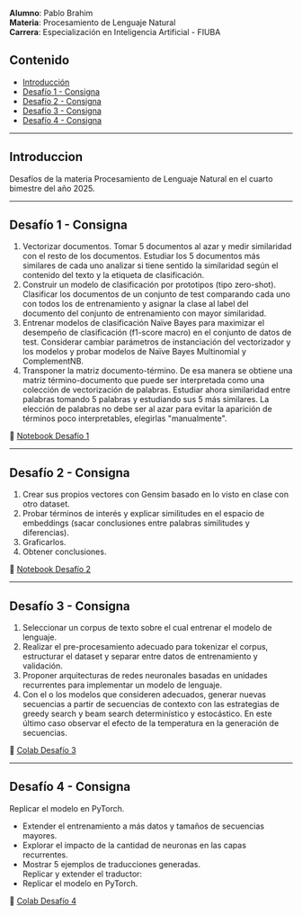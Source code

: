 **Alumno**: Pablo Brahim  
**Materia**: Procesamiento de Lenguaje Natural  
**Carrera**: Especialización en Inteligencia Artificial - FIUBA  

## Contenido
- [Introducción](#introduccion)
- [Desafío 1 - Consigna](#desafio-1---consigna)
- [Desafío 2 - Consigna](#desafio-2---consigna)
- [Desafío 3 - Consigna](#desafio-3---consigna)
- [Desafío 4 - Consigna](#desafio-4---consigna)

---

## Introduccion

Desafíos de la materia Procesamiento de Lenguaje Natural en el cuarto bimestre del año 2025.

---

## Desafío 1 - Consigna

1. Vectorizar documentos. Tomar 5 documentos al azar y medir similaridad con el resto de los documentos. Estudiar los 5 documentos más similares de cada uno analizar si tiene sentido la similaridad según el contenido del texto y la etiqueta de clasificación.  
2. Construir un modelo de clasificación por prototipos (tipo zero-shot). Clasificar los documentos de un conjunto de test comparando cada uno con todos los de entrenamiento y asignar la clase al label del documento del conjunto de entrenamiento con mayor similaridad.  
3. Entrenar modelos de clasificación Naïve Bayes para maximizar el desempeño de clasificación (f1-score macro) en el conjunto de datos de test. Considerar cambiar parámetros de instanciación del vectorizador y los modelos y probar modelos de Naïve Bayes Multinomial y ComplementNB.  
4. Transponer la matriz documento-término. De esa manera se obtiene una matriz término-documento que puede ser interpretada como una colección de vectorización de palabras. Estudiar ahora similaridad entre palabras tomando 5 palabras y estudiando sus 5 más similares. La elección de palabras no debe ser al azar para evitar la aparición de términos poco interpretables, elegirlas "manualmente".

📓 [Notebook Desafío 1](Desafio_1/Desafio_1.ipynb)

---

## Desafío 2 - Consigna

1. Crear sus propios vectores con Gensim basado en lo visto en clase con otro dataset.  
2. Probar términos de interés y explicar similitudes en el espacio de embeddings (sacar conclusiones entre palabras similitudes y diferencias).  
3. Graficarlos.  
4. Obtener conclusiones.  

📓 [Notebook Desafío 2](Desafio_2/Desafio_2.ipynb)

---

## Desafío 3 - Consigna

1. Seleccionar un corpus de texto sobre el cual entrenar el modelo de lenguaje.  
2. Realizar el pre-procesamiento adecuado para tokenizar el corpus, estructurar el dataset y separar entre datos de entrenamiento y validación.  
3. Proponer arquitecturas de redes neuronales basadas en unidades recurrentes para implementar un modelo de lenguaje.  
4. Con el o los modelos que consideren adecuados, generar nuevas secuencias a partir de secuencias de contexto con las estrategias de greedy search y beam search determinístico y estocástico. En este último caso observar el efecto de la temperatura en la generación de secuencias.  

📘 [Colab Desafío 3](https://colab.research.google.com/drive/1Rw_dGf4CJLj7RVcHxTKO7dzv_NaaGr9p#scrollTo=Iv5PEwGzZA9-)

---

## Desafío 4 - Consigna

Replicar el modelo en PyTorch.  
- Extender el entrenamiento a más datos y tamaños de secuencias mayores.  
- Explorar el impacto de la cantidad de neuronas en las capas recurrentes.  
- Mostrar 5 ejemplos de traducciones generadas.  
Replicar y extender el traductor:  
- Replicar el modelo en PyTorch.  

📘 [Colab Desafío 4](Desafio_4/Desafio_4.ipynb)
